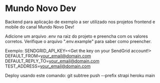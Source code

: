 # Mundo Novo Dev

Backend para aplicação de exemplo a ser utilizado nos projetos frontend e mobile do canal Mundo Novo Dev!

Adicione um arquivo .env na raiz do projeto e preencha com os valores corretos. Verifique o arquivo ".env.example" para saber como preencher.

Exemplo:
SENDGRID_API_KEY=<Get the key on your SendGrid account!>
DEFAULT_FROM=<your_email@domain.com>
DEFAULT_REPLY_TO=<your_email@domain.com>
TEST_ADDRESS=<your_email@domain.com>

Deploy usando este comando:
git subtree push --prefix strapi heroku main
